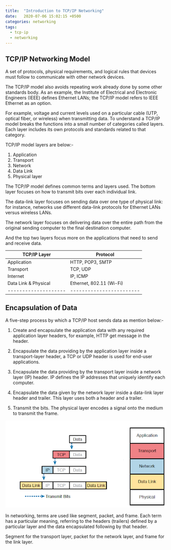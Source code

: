 ```yaml
---
title:  "Introduction to TCP/IP Networking"
date:   2020-07-06 15:02:15 +0500
categories: networking
tags:
  - tcp-ip
  - networking
---
```


## TCP/IP Networking Model
A set of protocols, physical requirements, and logical rules that devices must follow to communicate with other network devices.

The TCP/IP model also avoids repeating work already done by some other standards body. As an example, the Institute of Electrical and Electronic Engineers (IEEE) defines Ethernet LANs; the TCP/IP model refers to IEEE Ethernet as an option.

For example, voltage and current levels used on a particular cable (UTP, optical fiber, or wireless) when transmitting data. To understand a TCP/IP model breaks the functions into a small number of categories called layers. Each layer includes its own protocols and standards related to that category.

TCP/IP model layers are below:-

1. Application
2. Transport
3. Network
4. Data Link
5. Physical layer

The TCP/IP model defines common terms and layers used. The bottom layer focuses on how to transmit bits over each individual link.

The data-link layer focuses on sending data over one type of physical link: for instance, networks use different data-link protocols for Ethernet LANs versus wireless LANs.

The network layer focuses on delivering data over the entire path from the original sending computer to the final destination computer.

And the top two layers focus more on the applications that need to send and receive data.

| TCP/IP Layer         | Protocol                 |
| -------------------- | ------------------------ |
| Application          | HTTP, POP3, SMTP         |
| Transport            | TCP, UDP                 |
| Internet             | IP, ICMP                 |
| Data Link & Physical | Ethernet, 802.11 (Wi-Fi) |
| -------------------- | ------------------------ |

## Encapsulation of Data

A five-step process by which a TCP/IP host sends data as mention below:-

1. Create and encapsulate the application data with any required application layer headers, for example, HTTP get message in the header.

2. Encapsulate the data providing by the application layer inside a transport-layer header, a TCP or UDP header is used for end-user applications.

3. Encapsulate the data providing by the transport layer inside a network layer (IP) header. IP defines the IP addresses that uniquely identify each computer.

4. Encapsulate the data given by the network layer inside a data-link layer header and trailer. This layer uses both a header and a trailer.

5. Transmit the bits. The physical layer encodes a signal onto the medium to transmit the frame.

![pic](/assets/img/Data_encap.PNG)

In networking, terms are used like segment, packet, and frame. Each term has a particular meaning, referring to the headers (trailers) defined by a particular layer and the data encapsulated following by that header.

Segment for the transport layer, packet for the network layer, and frame for the link layer.

